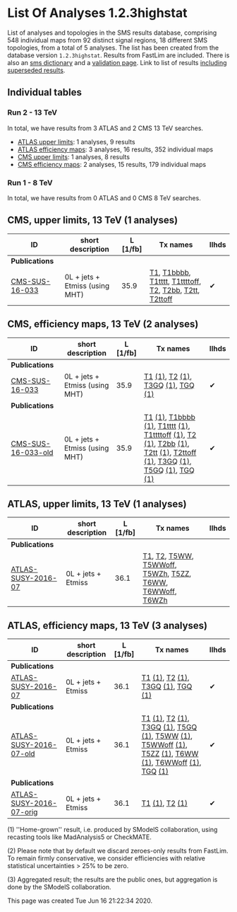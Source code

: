 

# List Of Analyses 1.2.3highstat 
List of analyses and topologies in the SMS results database,
comprising 548 individual maps from 92 distinct signal regions, 18 different SMS topologies, from a total of 5 analyses.
The list has been created from the database version `1.2.3highstat`.
Results from FastLim are included. There is also an  [sms dictionary](SmsDictionary123highstat) and a [validation page](Validation123highstat).
Link to list of results [including superseded results](ListOfAnalyses123highstatWithSuperseded).
    
## Individual tables

### Run 2 - 13 TeV
In total, we have results from 3 ATLAS and 2 CMS 13 TeV searches.
 * [ATLAS upper limits](#ATLASupperlimits13): 1  analyses, 9 results
 * [ATLAS efficiency maps](#ATLASefficiencymaps13): 3  analyses, 16 results, 352 individual maps
 * [CMS upper limits](#CMSupperlimits13): 1  analyses, 8 results
 * [CMS efficiency maps](#CMSefficiencymaps13): 2  analyses, 15 results, 179 individual maps

### Run 1 - 8 TeV
In total, we have results from 0 ATLAS and 0 CMS 8 TeV searches.

<a name="CMSupperlimits13"></a>
## CMS, upper limits, 13 TeV (1 analyses)

| **ID** | **short description** | **L [1/fb]** | **Tx names** | **llhds** |
|--------|-----------------------|--------------|--------------|-----------|
| **Publications** | | | | |
| [CMS-SUS-16-033](http://cms-results.web.cern.ch/cms-results/public-results/publications/SUS-16-033/index.html)<a name="CMS-SUS-16-033"></a> | 0L + jets + Etmiss (using MHT) | 35.9 | [T1](SmsDictionary123highstat#T1), [T1bbbb](SmsDictionary123highstat#T1bbbb), [T1tttt](SmsDictionary123highstat#T1tttt), [T1ttttoff](SmsDictionary123highstat#T1ttttoff), [T2](SmsDictionary123highstat#T2), [T2bb](SmsDictionary123highstat#T2bb), [T2tt](SmsDictionary123highstat#T2tt), [T2ttoff](SmsDictionary123highstat#T2ttoff) |&#10004; |

<a name="CMSefficiencymaps13"></a>
## CMS, efficiency maps, 13 TeV (2 analyses)

| **ID** | **short description** | **L [1/fb]** | **Tx names** | **llhds** |
|--------|-----------------------|--------------|--------------|-----------|
| **Publications** | | | | |
| [CMS-SUS-16-033](http://cms-results.web.cern.ch/cms-results/public-results/publications/SUS-16-033/index.html)<a name="CMS-SUS-16-033"></a> | 0L + jets + Etmiss (using MHT) | 35.9 | [T1](SmsDictionary123highstat#T1) [(1)](#A1), [T2](SmsDictionary123highstat#T2) [(1)](#A1), [T3GQ](SmsDictionary123highstat#T3GQ) [(1)](#A1), [TGQ](SmsDictionary123highstat#TGQ) [(1)](#A1) |&#10004; |
| **Publications** | | | | |
| [CMS-SUS-16-033-old](http://cms-results.web.cern.ch/cms-results/public-results/publications/SUS-16-033/index.html)<a name="CMS-SUS-16-033-old"></a> | 0L + jets + Etmiss (using MHT) | 35.9 | [T1](SmsDictionary123highstat#T1) [(1)](#A1), [T1bbbb](SmsDictionary123highstat#T1bbbb) [(1)](#A1), [T1tttt](SmsDictionary123highstat#T1tttt) [(1)](#A1), [T1ttttoff](SmsDictionary123highstat#T1ttttoff) [(1)](#A1), [T2](SmsDictionary123highstat#T2) [(1)](#A1), [T2bb](SmsDictionary123highstat#T2bb) [(1)](#A1), [T2tt](SmsDictionary123highstat#T2tt) [(1)](#A1), [T2ttoff](SmsDictionary123highstat#T2ttoff) [(1)](#A1), [T3GQ](SmsDictionary123highstat#T3GQ) [(1)](#A1), [T5GQ](SmsDictionary123highstat#T5GQ) [(1)](#A1), [TGQ](SmsDictionary123highstat#TGQ) [(1)](#A1) |&#10004; |

<a name="ATLASupperlimits13"></a>
## ATLAS, upper limits, 13 TeV (1 analyses)

| **ID** | **short description** | **L [1/fb]** | **Tx names** | **llhds** |
|--------|-----------------------|--------------|--------------|-----------|
| **Publications** | | | | |
| [ATLAS-SUSY-2016-07](https://atlas.web.cern.ch/Atlas/GROUPS/PHYSICS/PAPERS/SUSY-2016-07/)<a name="ATLAS-SUSY-2016-07"></a> | 0L + jets + Etmiss | 36.1 | [T1](SmsDictionary123highstat#T1), [T2](SmsDictionary123highstat#T2), [T5WW](SmsDictionary123highstat#T5WW), [T5WWoff](SmsDictionary123highstat#T5WWoff), [T5WZh](SmsDictionary123highstat#T5WZh), [T5ZZ](SmsDictionary123highstat#T5ZZ), [T6WW](SmsDictionary123highstat#T6WW), [T6WWoff](SmsDictionary123highstat#T6WWoff), [T6WZh](SmsDictionary123highstat#T6WZh) | |

<a name="ATLASefficiencymaps13"></a>
## ATLAS, efficiency maps, 13 TeV (3 analyses)

| **ID** | **short description** | **L [1/fb]** | **Tx names** | **llhds** |
|--------|-----------------------|--------------|--------------|-----------|
| **Publications** | | | | |
| [ATLAS-SUSY-2016-07](https://atlas.web.cern.ch/Atlas/GROUPS/PHYSICS/PAPERS/SUSY-2016-07/)<a name="ATLAS-SUSY-2016-07"></a> | 0L + jets + Etmiss | 36.1 | [T1](SmsDictionary123highstat#T1) [(1)](#A1), [T2](SmsDictionary123highstat#T2) [(1)](#A1), [T3GQ](SmsDictionary123highstat#T3GQ) [(1)](#A1), [TGQ](SmsDictionary123highstat#TGQ) [(1)](#A1) |&#10004; |
| **Publications** | | | | |
| [ATLAS-SUSY-2016-07-old](https://atlas.web.cern.ch/Atlas/GROUPS/PHYSICS/PAPERS/SUSY-2016-07/)<a name="ATLAS-SUSY-2016-07-old"></a> | 0L + jets + Etmiss | 36.1 | [T1](SmsDictionary123highstat#T1) [(1)](#A1), [T2](SmsDictionary123highstat#T2) [(1)](#A1), [T3GQ](SmsDictionary123highstat#T3GQ) [(1)](#A1), [T5GQ](SmsDictionary123highstat#T5GQ) [(1)](#A1), [T5WW](SmsDictionary123highstat#T5WW) [(1)](#A1), [T5WWoff](SmsDictionary123highstat#T5WWoff) [(1)](#A1), [T5ZZ](SmsDictionary123highstat#T5ZZ) [(1)](#A1), [T6WW](SmsDictionary123highstat#T6WW) [(1)](#A1), [T6WWoff](SmsDictionary123highstat#T6WWoff) [(1)](#A1), [TGQ](SmsDictionary123highstat#TGQ) [(1)](#A1) |&#10004; |
| **Publications** | | | | |
| [ATLAS-SUSY-2016-07-orig](https://atlas.web.cern.ch/Atlas/GROUPS/PHYSICS/PAPERS/SUSY-2016-07/)<a name="ATLAS-SUSY-2016-07-orig"></a> | 0L + jets + Etmiss | 36.1 | [T1](SmsDictionary123highstat#T1) [(1)](#A1), [T2](SmsDictionary123highstat#T2) [(1)](#A1) |&#10004; |


<a name='A1'>(1)</a> ''Home-grown'' result, i.e. produced by SModelS collaboration, using recasting tools like MadAnalysis5 or CheckMATE.

<a name='A2'>(2)</a> Please note that by default we discard zeroes-only results from FastLim. To remain firmly conservative, we consider efficiencies with relative statistical uncertainties > 25% to be zero.

<a name='A3'>(3)</a> Aggregated result; the results are the public ones, but aggregation is done by the SModelS collaboration.

This page was created Tue Jun 16 21:22:34 2020.
